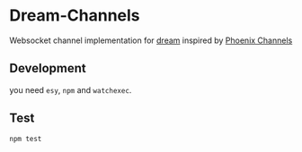 # Dream-Channels

Websocket channel implementation for [dream](https://github.com/aantron/dream) inspired by [Phoenix Channels](https://hexdocs.pm/phoenix/channels.html)

## Development

you need `esy`, `npm` and `watchexec`.

## Test

`npm test`
